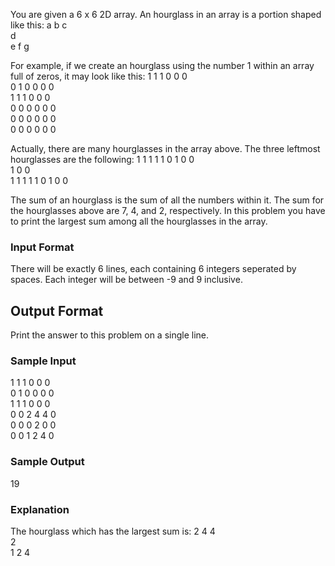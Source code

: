 You are given a 6 x 6 2D array. An hourglass in an array is a portion shaped like this:
a b c  
  d  
e f g  

For example, if we create an hourglass using the number 1 within an array full of zeros, it may look like this:
1 1 1 0 0 0  
0 1 0 0 0 0  
1 1 1 0 0 0  
0 0 0 0 0 0  
0 0 0 0 0 0  
0 0 0 0 0 0  

Actually, there are many hourglasses in the array above. The three leftmost hourglasses are the following:
1 1 1     1 1 0     1 0 0  
  1         0         0  
1 1 1     1 1 0     1 0 0  

The sum of an hourglass is the sum of all the numbers within it. The sum for the hourglasses above are 7, 4, and 2, respectively.
In this problem you have to print the largest sum among all the hourglasses in the array.

### Input Format
There will be exactly 6 lines, each containing 6 integers seperated by spaces. Each integer will be between -9 and 9 inclusive.

## Output Format
Print the answer to this problem on a single line.

### Sample Input
1 1 1 0 0 0  
0 1 0 0 0 0  
1 1 1 0 0 0  
0 0 2 4 4 0  
0 0 0 2 0 0  
0 0 1 2 4 0  

### Sample Output
19

### Explanation
The hourglass which has the largest sum is:
2 4 4  
  2  
1 2 4  
